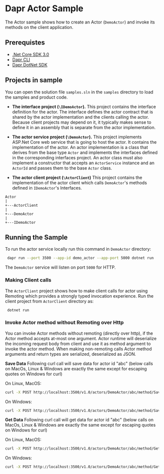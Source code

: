 # Dapr Actor Sample

The Actor sample shows how to create an Actor (`DemoActor`) and invoke its methods on the client application.

## Prerequistes

* [.Net Core SDK 3.0](https://dotnet.microsoft.com/download)
* [Dapr CLI](https://github.com/dapr/cli)
* [Dapr DotNet SDK](https://github.com/dapr/dotnet-sdk)

## Projects in sample

You can open the solution file `samples.sln` in the `samples` directory to load the samples and product code.

* **The interface project (`\IDemoActor`).** This project contains the interface definition for the actor. The interface defines the actor contract that is shared by the actor implementation and the clients calling the actor. Because client projects may depend on it, it typically makes sense to define it in an assembly that is separate from the actor implementation.

* **The actor service project (`\DemoActor`).** This project implements ASP.Net Core web service that is going to host the actor. It contains the implementation of the actor. An actor implementation is a class that derives from the base type `Actor` and implements the interfaces defined in the corresponding interfaces project. An actor class must also implement a constructor that accepts an `ActorService` instance and an `ActorId` and passes them to the base `Actor` class.

* **The actor client project (`\ActorClient`)** This project contains the implementation of the actor client which calls `DemoActor`'s methods defined in `IDemoActor`'s Interfaces.

```text
Actor
|
+---ActorClient
|
+---DemoActor
|
+---IDemoActor
```

## Running the Sample

To run the actor service locally run this command in `DemoActor` directory:

```sh
 dapr run --port 3500 --app-id demo_actor --app-port 5000 dotnet run
```

The `DemoActor` service will listen on port `5000` for HTTP.

### Making Client calls

The `ActorClient` project shows how to make client calls for actor using Remoting which provides a strongly typed invocation experience.
Run the client project from `ActorClient` directory as:

```sh
 dotnet run
 ```

### Invoke Actor method without Remoting over Http

You can invoke Actor methods without remoting (directly over http), if the Actor method accepts at-most one argument.
Actor runtime will deserialize the incoming request body from client and use it as method argument to invoke the actor method.
When making non-remoting calls Actor method arguments and return types are serialized, deserialized as JSON.

**Save Data**
Following curl call will save data for actor id "abc"
(below calls on MacOs, Linux & Windows are exactly the same except for escaping quotes on Windows for curl)

On Linux, MacOS:

```sh
curl -X POST http://localhost:3500/v1.0/actors/DemoActor/abc/method/SaveData -d '{ "PropertyA": "ValueA", "PropertyB": "ValueB" }'
```

 On Windows:

```sh
curl -X POST http://localhost:3500/v1.0/actors/DemoActor/abc/method/SaveData -d "{ \"PropertyA\": \"ValueA\", \"PropertyB\": \"ValueB\" }"

```

**Get Data**
Following curl call will get data for actor id "abc"
(below calls on MacOs, Linux & Windows are exactly the same except for escaping quotes on Windows for curl)

On Linux, MacOS:

```sh
curl -X POST http://localhost:3500/v1.0/actors/DemoActor/abc/method/GetData
```

On Windows:

```sh
curl -X POST http://localhost:3500/v1.0/actors/DemoActor/abc/method/GetData
```
